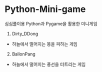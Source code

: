 # Python-Mini-game
심심풀이용 Python과 Pygame을 활용한 미니게임

1. Dirty_DDong
  * 하늘에서 떨어지는 똥을 피하는 게임

2. BallonPang
  * 하늘에서 떨어지는 풍선을 터트리는 게임
